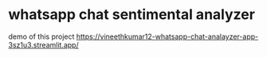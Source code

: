 # whatsapp chat sentimental analyzer
demo of this project https://vineethkumar12-whatsapp-chat-analayzer-app-3sz1u3.streamlit.app/

